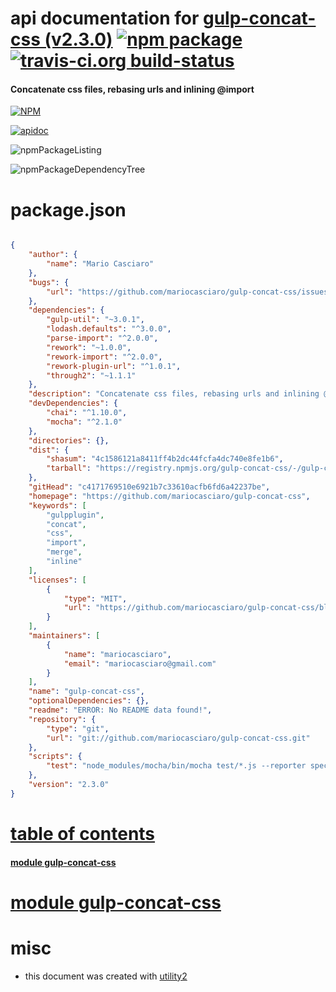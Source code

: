 # api documentation for  [gulp-concat-css (v2.3.0)](https://github.com/mariocasciaro/gulp-concat-css)  [![npm package](https://img.shields.io/npm/v/npmdoc-gulp-concat-css.svg?style=flat-square)](https://www.npmjs.org/package/npmdoc-gulp-concat-css) [![travis-ci.org build-status](https://api.travis-ci.org/npmdoc/node-npmdoc-gulp-concat-css.svg)](https://travis-ci.org/npmdoc/node-npmdoc-gulp-concat-css)
#### Concatenate css files, rebasing urls and inlining @import

[![NPM](https://nodei.co/npm/gulp-concat-css.png?downloads=true)](https://www.npmjs.com/package/gulp-concat-css)

[![apidoc](https://npmdoc.github.io/node-npmdoc-gulp-concat-css/build/screenCapture.buildNpmdoc.browser._2Fhome_2Ftravis_2Fbuild_2Fnpmdoc_2Fnode-npmdoc-gulp-concat-css_2Ftmp_2Fbuild_2Fapidoc.html.png)](https://npmdoc.github.io/node-npmdoc-gulp-concat-css/build..beta..travis-ci.org/apidoc.html)

![npmPackageListing](https://npmdoc.github.io/node-npmdoc-gulp-concat-css/build/screenCapture.npmPackageListing.svg)

![npmPackageDependencyTree](https://npmdoc.github.io/node-npmdoc-gulp-concat-css/build/screenCapture.npmPackageDependencyTree.svg)



# package.json

```json

{
    "author": {
        "name": "Mario Casciaro"
    },
    "bugs": {
        "url": "https://github.com/mariocasciaro/gulp-concat-css/issues"
    },
    "dependencies": {
        "gulp-util": "~3.0.1",
        "lodash.defaults": "^3.0.0",
        "parse-import": "^2.0.0",
        "rework": "~1.0.0",
        "rework-import": "^2.0.0",
        "rework-plugin-url": "^1.0.1",
        "through2": "~1.1.1"
    },
    "description": "Concatenate css files, rebasing urls and inlining @import",
    "devDependencies": {
        "chai": "^1.10.0",
        "mocha": "^2.1.0"
    },
    "directories": {},
    "dist": {
        "shasum": "4c1586121a8411ff4b2dc44fcfa4dc740e8fe1b6",
        "tarball": "https://registry.npmjs.org/gulp-concat-css/-/gulp-concat-css-2.3.0.tgz"
    },
    "gitHead": "c4171769510e6921b7c33610acfb6fd6a42237be",
    "homepage": "https://github.com/mariocasciaro/gulp-concat-css",
    "keywords": [
        "gulpplugin",
        "concat",
        "css",
        "import",
        "merge",
        "inline"
    ],
    "licenses": [
        {
            "type": "MIT",
            "url": "https://github.com/mariocasciaro/gulp-concat-css/blob/master/LICENSE"
        }
    ],
    "maintainers": [
        {
            "name": "mariocasciaro",
            "email": "mariocasciaro@gmail.com"
        }
    ],
    "name": "gulp-concat-css",
    "optionalDependencies": {},
    "readme": "ERROR: No README data found!",
    "repository": {
        "type": "git",
        "url": "git://github.com/mariocasciaro/gulp-concat-css.git"
    },
    "scripts": {
        "test": "node_modules/mocha/bin/mocha test/*.js --reporter spec"
    },
    "version": "2.3.0"
}
```



# <a name="apidoc.tableOfContents"></a>[table of contents](#apidoc.tableOfContents)

#### [module gulp-concat-css](#apidoc.module.gulp-concat-css)



# <a name="apidoc.module.gulp-concat-css"></a>[module gulp-concat-css](#apidoc.module.gulp-concat-css)



# misc
- this document was created with [utility2](https://github.com/kaizhu256/node-utility2)
